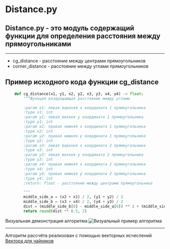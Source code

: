 # Distance.py
## Distance.py - это модуль содержащий функции для определения расстояния между прямоугольниками
____
- cg_distance - расстояние между центрами прямоугольников
- corner_distance - расстояние между углами прямоугольников

## Пример исходного кода функции **cg_distance**
```python
    def cg_distance(x1, y1, x2, y2, x3, y3, x4, y4) -> float:
        """Функция возвращающая расстояние между углами

        :param x1: левая верхняя x коорданата 1 прямоугольника
        :type x1: int
        :param y1: левая вехння y координата 1 прямоугольника
        :type y1: int
        :param x2: правая нижняя x координата 1 прямоугольника
        :type x2: int
        :param y2: правая нижняя y координата 1 прямоугольника
        :type y2: int
        :param x3: левая верхння x координата 2 прямоугольника
        :type x3: int
        :param y3: левая вехння y координата 2 прямоугольника
        :type y3: int
        :param x4: правая нижняя x координата 2 прямоугольника
        :type x4: int
        :param y4: правая нижняя y координата 2 прямоугольника
        :type y4: int
        :return: float - расстояние между центрами прямоугольника

        """
        middle_side_a = (x2 + x1) / 2, (y1 + y2) / 2
        middle_side_b = (x3 + x4) / 2, (y4 + y3) / 2
        dist = (middle_side_b[0] - middle_side_a[0]) ** 2 + (middle_side_b[1] - middle_side_a[1]) ** 2
        return round(dist ** 0.5, 2)
```
Визуальная демонстрация алгоритма
![Визуальный пример алгоритма](https://i.imgur.com/pM06ZT2.png)
____
Алгоритм рассчёта реализован с помощью векторных исчеслений
[Вектора для чайников](http://mathprofi.ru/vektory_dlya_chainikov.html "Вектора для чайников")
